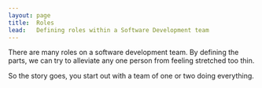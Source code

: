 ```yaml
---
layout: page
title:  Roles
lead:   Defining roles within a Software Development team
---
```



There are many roles on a software development team.  By defining the parts, we can try to alleviate any one person from feeling stretched too thin.

So the story goes,  you start out with a team of one or two doing everything.